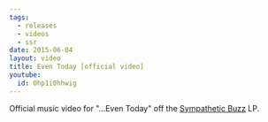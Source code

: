 ```yaml
---
tags:
  - releases
  - videos
  - ssr
date: 2015-06-04
layout: video
title: Even Today [official video]
youtube:
  id: Ohp1i0hhwig
---
```


Official music video for "...Even Today" off the [Sympathetic
Buzz](/projects/song-sparrow-research/releases/sympathetic-buzz) LP.
